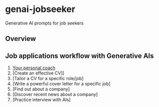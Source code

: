 # genai-jobseeker
Generative AI prompts for job seekers

## Overview 

## Job applications workflow with Generative AIs

1. [Your personal coach](your_personal_coach.md)
2. [Create an effective CV]]
3. [Tailor a CV for a specific role/job]
4. [Write a powerful cover letter for a specific job]
5. [Find out about a company]
6. [Discover recent news about a company]
7. [Practice interview with AIs]
